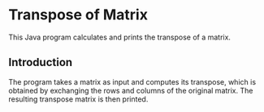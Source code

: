 # Transpose of Matrix
This Java program calculates and prints the transpose of a matrix.

## Introduction

The program takes a matrix as input and computes its transpose, which is obtained by exchanging the rows and columns of the original matrix. The resulting transpose matrix is then printed.
